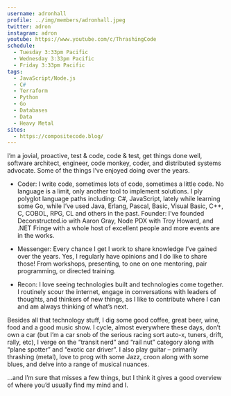 ```yaml
---
username: adronhall
profile: ../img/members/adronhall.jpeg
twitter: adron
instagram: adron
youtube: https://www.youtube.com/c/ThrashingCode
schedule:
  - Tuesday 3:33pm Pacific
  - Wednesday 3:33pm Pacific
  - Friday 3:33pm Pacific
tags:
  - JavaScript/Node.js
  - C#
  - Terraform
  - Python
  - Go
  - Databases
  - Data
  - Heavy Metal
sites:
  - https://compositecode.blog/
---
```

I’m a jovial, proactive, test & code, code & test, get things done well, software architect, engineer, code monkey, coder, and distributed systems advocate. Some of the things I’ve enjoyed doing over the years.

* Coder: I write code, sometimes lots of code, sometimes a little code. No language is a limit, only another tool to implement solutions. I ply polyglot language paths including: C#, JavaScript, lately while learning some Go, while I’ve used Java, Erlang, Pascal, Basic, Visual Basic, C++, C, COBOL, RPG, CL and others in the past.
Founder: I’ve founded Deconstructed.io with Aaron Gray, Node PDX with Troy Howard, and .NET Fringe with a whole host of excellent people and more events are in the works.

* Messenger: Every chance I get I work to share knowledge I’ve gained over the years. Yes, I regularly have opinions and I do like to share those! From workshops, presenting, to one on one mentoring, pair programming, or directed training.

* Recon: I love seeing technologies built and technologies come together. I routinely scour the internet, engage in conversations with leaders of thoughts, and thinkers of new things, as I like to contribute where I can and am always thinking of what’s next.

Besides all that technology stuff, I dig some good coffee, great beer, wine, food and a good music show. I cycle, almost everywhere these days, don’t own a car (but I’m a car snob of the serious racing sort auto-x, tuners, drift, rally, etc), I verge on the “transit nerd” and “rail nut” category along with “plane spotter” and “exotic car driver”. I also play guitar – primarily thrashing (metal), love to prog with some Jazz, croon along with some blues, and delve into a range of musical nuances.

…and I’m sure that misses a few things, but I think it gives a good overview of where you’d usually find my mind and I.